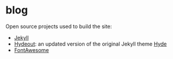 # blog
Open source projects used to build the site:  
- [Jekyll](https://jekyllrb.com/)
- [Hydeout](https://github.com/fongandrew/hydeout): an updated version of the original Jekyll theme [Hyde](https://github.com/poole/hyde)
- [FontAwesome](https://fontawesome.com/?from=io)

